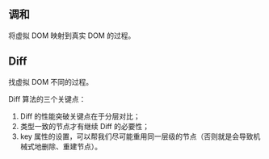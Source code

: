 ## 调和

将虚拟 DOM 映射到真实 DOM 的过程。

## Diff

找虚拟 DOM 不同的过程。

Diff 算法的三个关键点：

1. Diff 的性能突破关键点在于分层对比；
2. 类型一致的节点才有继续 Diff 的必要性；
3. key 属性的设置，可以帮我们尽可能重用同一层级的节点（否则就是会导致机械式地删除、重建节点）。

